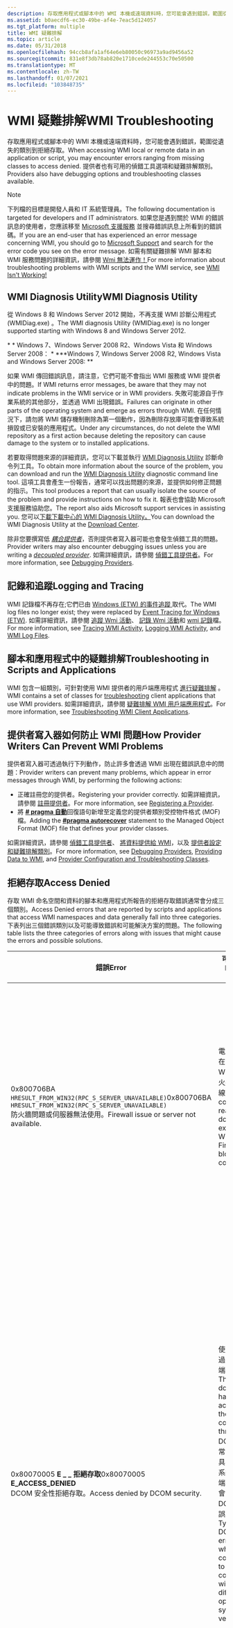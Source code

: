 ```yaml
---
description: 存取應用程式或腳本中的 WMI 本機或遠端資料時，您可能會遇到錯誤，範圍從遺失的類別到拒絕存取。 提供者也有可用的偵錯工具選項和疑難排解類別。
ms.assetid: b0aecdf6-ec30-49be-af4e-7eac5d124057
ms.tgt_platform: multiple
title: WMI 疑難排解
ms.topic: article
ms.date: 05/31/2018
ms.openlocfilehash: 94ccb8afa1af64e6eb80050c96973a9ad9456a52
ms.sourcegitcommit: 831e8f3db78ab820e1710cede244553c70e50500
ms.translationtype: MT
ms.contentlocale: zh-TW
ms.lasthandoff: 01/07/2021
ms.locfileid: "103848735"
---
```

# <a name="wmi-troubleshooting"></a><span data-ttu-id="87211-104">WMI 疑難排解</span><span class="sxs-lookup"><span data-stu-id="87211-104">WMI Troubleshooting</span></span>

<span data-ttu-id="87211-105">存取應用程式或腳本中的 WMI 本機或遠端資料時，您可能會遇到錯誤，範圍從遺失的類別到拒絕存取。</span><span class="sxs-lookup"><span data-stu-id="87211-105">When accessing WMI local or remote data in an application or script, you may encounter errors ranging from missing classes to access denied.</span></span> <span data-ttu-id="87211-106">提供者也有可用的偵錯工具選項和疑難排解類別。</span><span class="sxs-lookup"><span data-stu-id="87211-106">Providers also have debugging options and troubleshooting classes available.</span></span>

> [!Note]  
> <span data-ttu-id="87211-107">下列檔的目標是開發人員和 IT 系統管理員。</span><span class="sxs-lookup"><span data-stu-id="87211-107">The following documentation is targeted for developers and IT administrators.</span></span> <span data-ttu-id="87211-108">如果您是遇到關於 WMI 的錯誤訊息的使用者，您應該移至 [Microsoft 支援服務](https://support.microsoft.com/) 並搜尋錯誤訊息上所看到的錯誤碼。</span><span class="sxs-lookup"><span data-stu-id="87211-108">If you are an end-user that has experienced an error message concerning WMI, you should go to [Microsoft Support](https://support.microsoft.com/) and search for the error code you see on the error message.</span></span> <span data-ttu-id="87211-109">如需有關疑難排解 WMI 腳本和 WMI 服務問題的詳細資訊，請參閱 [Wmi 無法運作！](/previous-versions/tn-archive/ff406382(v=msdn.10))</span><span class="sxs-lookup"><span data-stu-id="87211-109">For more information about troubleshooting problems with WMI scripts and the WMI service, see [WMI Isn't Working!](/previous-versions/tn-archive/ff406382(v=msdn.10))</span></span>

 

## <a name="wmi-diagnosis-utility"></a><span data-ttu-id="87211-110">WMI Diagnosis Utility</span><span class="sxs-lookup"><span data-stu-id="87211-110">WMI Diagnosis Utility</span></span>

<span data-ttu-id="87211-111">從 Windows 8 和 Windows Server 2012 開始，不再支援 WMI 診斷公用程式 (WMIDiag.exe) 。</span><span class="sxs-lookup"><span data-stu-id="87211-111">The WMI diagnosis Utility (WMIDiag.exe) is no longer supported starting with Windows 8 and Windows Server 2012.</span></span>

<span data-ttu-id="87211-112">\* \* Windows 7、Windows Server 2008 R2、Windows Vista 和 Windows Server 2008： \* \*</span><span class="sxs-lookup"><span data-stu-id="87211-112">\*\*Windows 7, Windows Server 2008 R2, Windows Vista and Windows Server 2008:  \*\*</span></span>

<span data-ttu-id="87211-113">如果 WMI 傳回錯誤訊息，請注意，它們可能不會指出 WMI 服務或 WMI 提供者中的問題。</span><span class="sxs-lookup"><span data-stu-id="87211-113">If WMI returns error messages, be aware that they may not indicate problems in the WMI service or in WMI providers.</span></span> <span data-ttu-id="87211-114">失敗可能源自于作業系統的其他部分，並透過 WMI 出現錯誤。</span><span class="sxs-lookup"><span data-stu-id="87211-114">Failures can originate in other parts of the operating system and emerge as errors through WMI.</span></span> <span data-ttu-id="87211-115">在任何情況下，請勿將 WMI 儲存機制刪除為第一個動作，因為刪除存放庫可能會導致系統損毀或已安裝的應用程式。</span><span class="sxs-lookup"><span data-stu-id="87211-115">Under any circumstances, do not delete the WMI repository as a first action because deleting the repository can cause damage to the system or to installed applications.</span></span>

<span data-ttu-id="87211-116">若要取得問題來源的詳細資訊，您可以下載並執行 [WMI Diagnosis Utility](https://www.microsoft.com/downloads/en/details.aspx?familyid=d7ba3cd6-18d1-4d05-b11e-4c64192ae97d&displaylang=en) 診斷命令列工具。</span><span class="sxs-lookup"><span data-stu-id="87211-116">To obtain more information about the source of the problem, you can download and run the [WMI Diagnosis Utility](https://www.microsoft.com/downloads/en/details.aspx?familyid=d7ba3cd6-18d1-4d05-b11e-4c64192ae97d&displaylang=en) diagnostic command line tool.</span></span> <span data-ttu-id="87211-117">這項工具會產生一份報告，通常可以找出問題的來源，並提供如何修正問題的指示。</span><span class="sxs-lookup"><span data-stu-id="87211-117">This tool produces a report that can usually isolate the source of the problem and provide instructions on how to fix it.</span></span> <span data-ttu-id="87211-118">報表也會協助 Microsoft 支援服務協助您。</span><span class="sxs-lookup"><span data-stu-id="87211-118">The report also aids Microsoft support services in assisting you.</span></span> <span data-ttu-id="87211-119">您可以[下載下載中心的 WMI Diagnosis Utility。](https://www.microsoft.com/downloads/details.aspx?FamilyID=d7ba3cd6-18d1-4d05-b11e-4c64192ae97d)</span><span class="sxs-lookup"><span data-stu-id="87211-119">You can download the WMI Diagnosis Utility at the [Download Center](https://www.microsoft.com/downloads/details.aspx?FamilyID=d7ba3cd6-18d1-4d05-b11e-4c64192ae97d).</span></span>

<span data-ttu-id="87211-120">除非您要撰寫低 [*耦合提供者*](gloss-d.md)，否則提供者寫入器可能也會發生偵錯工具的問題。</span><span class="sxs-lookup"><span data-stu-id="87211-120">Provider writers may also encounter debugging issues unless you are writing a [*decoupled provider*](gloss-d.md).</span></span> <span data-ttu-id="87211-121">如需詳細資訊，請參閱 [偵錯工具提供者](debugging-providers.md)。</span><span class="sxs-lookup"><span data-stu-id="87211-121">For more information, see [Debugging Providers](debugging-providers.md).</span></span>

## <a name="logging-and-tracing"></a><span data-ttu-id="87211-122">記錄和追蹤</span><span class="sxs-lookup"><span data-stu-id="87211-122">Logging and Tracing</span></span>

<span data-ttu-id="87211-123">WMI 記錄檔不再存在;它們已由 [Windows (ETW) 的事件追蹤 ](/windows/desktop/ETW/event-tracing-portal)取代。</span><span class="sxs-lookup"><span data-stu-id="87211-123">The WMI log files no longer exist; they were replaced by [Event Tracing for Windows (ETW)](/windows/desktop/ETW/event-tracing-portal).</span></span> <span data-ttu-id="87211-124">如需詳細資訊，請參閱 [追蹤 Wmi 活動](tracing-wmi-activity.md)、 [記錄 Wmi 活動](logging-wmi-activity.md)和 [wmi 記錄](wmi-log-files.md)檔。</span><span class="sxs-lookup"><span data-stu-id="87211-124">For more information, see [Tracing WMI Activity](tracing-wmi-activity.md), [Logging WMI Activity](logging-wmi-activity.md), and [WMI Log Files](wmi-log-files.md).</span></span>

## <a name="troubleshooting-in-scripts-and-applications"></a><span data-ttu-id="87211-125">腳本和應用程式中的疑難排解</span><span class="sxs-lookup"><span data-stu-id="87211-125">Troubleshooting in Scripts and Applications</span></span>

<span data-ttu-id="87211-126">WMI 包含一組類別，可針對使用 WMI 提供者的用戶端應用程式 [進行疑難排解](wmi-troubleshooting-classes.md) 。</span><span class="sxs-lookup"><span data-stu-id="87211-126">WMI contains a set of classes for [troubleshooting](wmi-troubleshooting-classes.md) client applications that use WMI providers.</span></span> <span data-ttu-id="87211-127">如需詳細資訊，請參閱 [疑難排解 WMI 用戶端應用程式](troubleshooting-wmi-client-applications.md)。</span><span class="sxs-lookup"><span data-stu-id="87211-127">For more information, see [Troubleshooting WMI Client Applications](troubleshooting-wmi-client-applications.md).</span></span>

## <a name="how-provider-writers-can-prevent-wmi-problems"></a><span data-ttu-id="87211-128">提供者寫入器如何防止 WMI 問題</span><span class="sxs-lookup"><span data-stu-id="87211-128">How Provider Writers Can Prevent WMI Problems</span></span>

<span data-ttu-id="87211-129">提供者寫入器可透過執行下列動作，防止許多會透過 WMI 出現在錯誤訊息中的問題：</span><span class="sxs-lookup"><span data-stu-id="87211-129">Provider writers can prevent many problems, which appear in error messages through WMI, by performing the following actions:</span></span>

-   <span data-ttu-id="87211-130">正確註冊您的提供者。</span><span class="sxs-lookup"><span data-stu-id="87211-130">Registering your provider correctly.</span></span> <span data-ttu-id="87211-131">如需詳細資訊，請參閱 [註冊提供者](registering-a-provider.md)。</span><span class="sxs-lookup"><span data-stu-id="87211-131">For more information, see [Registering a Provider](registering-a-provider.md).</span></span>
-   <span data-ttu-id="87211-132">將 [**\# pragma 自動**](pragma-autorecover.md)回復語句新增至定義您的提供者類別受控物件格式 (MOF) 檔。</span><span class="sxs-lookup"><span data-stu-id="87211-132">Adding the [**\#pragma autorecover**](pragma-autorecover.md) statement to the Managed Object Format (MOF) file that defines your provider classes.</span></span>

<span data-ttu-id="87211-133">如需詳細資訊，請參閱 [偵錯工具提供者](debugging-providers.md)、 [將資料提供給 WMI](providing-data-to-wmi.md)，以及 [提供者設定和疑難排解類別](provider-configuration-and-troubleshooting-classes.md)。</span><span class="sxs-lookup"><span data-stu-id="87211-133">For more information, see [Debugging Providers](debugging-providers.md), [Providing Data to WMI](providing-data-to-wmi.md), and [Provider Configuration and Troubleshooting Classes](provider-configuration-and-troubleshooting-classes.md).</span></span>

## <a name="access-denied"></a><span data-ttu-id="87211-134">拒絕存取</span><span class="sxs-lookup"><span data-stu-id="87211-134">Access Denied</span></span>

<span data-ttu-id="87211-135">存取 WMI 命名空間和資料的腳本和應用程式所報告的拒絕存取錯誤通常會分成三個類別。</span><span class="sxs-lookup"><span data-stu-id="87211-135">Access Denied errors that are reported by scripts and applications that access WMI namespaces and data generally fall into three categories.</span></span> <span data-ttu-id="87211-136">下表列出三個錯誤類別以及可能導致錯誤和可能解決方案的問題。</span><span class="sxs-lookup"><span data-stu-id="87211-136">The following table lists the three categories of errors along with issues that might cause the errors and possible solutions.</span></span>



| <span data-ttu-id="87211-137">錯誤</span><span class="sxs-lookup"><span data-stu-id="87211-137">Error</span></span>                                                                                                                        | <span data-ttu-id="87211-138">可能的問題</span><span class="sxs-lookup"><span data-stu-id="87211-138">Possible Issues</span></span>                                                                                                                                                                                                                                                                                                                                                                     | <span data-ttu-id="87211-139">解決方法</span><span class="sxs-lookup"><span data-stu-id="87211-139">Solution</span></span>                                                                                                                                                                                                                                                                                                                                                                                                                                                                                                                                |
|------------------------------------------------------------------------------------------------------------------------------|-------------------------------------------------------------------------------------------------------------------------------------------------------------------------------------------------------------------------------------------------------------------------------------------------------------------------------------------------------------------------------------|-----------------------------------------------------------------------------------------------------------------------------------------------------------------------------------------------------------------------------------------------------------------------------------------------------------------------------------------------------------------------------------------------------------------------------------------------------------------------------------------------------------------------------------------|
| <span data-ttu-id="87211-140">0x800706BA `HRESULT_FROM_WIN32(RPC_S_SERVER_UNAVAILABLE)`</span><span class="sxs-lookup"><span data-stu-id="87211-140">0x800706BA `HRESULT_FROM_WIN32(RPC_S_SERVER_UNAVAILABLE)`</span></span><br/> <span data-ttu-id="87211-141">防火牆問題或伺服器無法使用。</span><span class="sxs-lookup"><span data-stu-id="87211-141">Firewall issue or server not available.</span></span><br/>      | <span data-ttu-id="87211-142">電腦真的不存在，Windows 防火牆會封鎖連線</span><span class="sxs-lookup"><span data-stu-id="87211-142">The computer really doesn't exist The Windows Firewall is blocking the connection</span></span><br/>                                                                                                                                                                                                                                                                                        | <span data-ttu-id="87211-143">連接到 Vista： **netsh advfirewall firewall set rule group = "windows management instrumentation (wmi) " new enable = yes** 連接到下層：允許 windows 防火牆中的「遠端系統管理」規則。</span><span class="sxs-lookup"><span data-stu-id="87211-143">Connecting to Vista: **netsh advfirewall firewall set rule group="windows management instrumentation (wmi)" new enable=yes** Connecting to downlevel: Allow the "Remote Administration" rule in Windows Firewall.</span></span><br/>                                                                                                                                                                                                                                                                                                            |
| <span data-ttu-id="87211-144">0x80070005 **E \_ \_ 拒絕存取**</span><span class="sxs-lookup"><span data-stu-id="87211-144">0x80070005 **E\_ACCESS\_DENIED**</span></span><br/> <span data-ttu-id="87211-145">DCOM 安全性拒絕存取。</span><span class="sxs-lookup"><span data-stu-id="87211-145">Access denied by DCOM security.</span></span><br/>                                       | <span data-ttu-id="87211-146">使用者無法透過 DCOM 遠端存取電腦。</span><span class="sxs-lookup"><span data-stu-id="87211-146">The user does not have remote access to the computer through DCOM.</span></span> <span data-ttu-id="87211-147">通常，當連接到具有不同作業系統版本的遠端電腦時，就會發生 DCOM 錯誤。</span><span class="sxs-lookup"><span data-stu-id="87211-147">Typically, DCOM errors occur when connecting to a remote computer with a different operating system version.</span></span><br/>                                                                                                                                                                                          | <span data-ttu-id="87211-148">在 dcomcnfg 中提供使用者遠端啟動和遠端啟用許可權。</span><span class="sxs-lookup"><span data-stu-id="87211-148">Give the user Remote Launch and Remote Activation permissions in dcomcnfg.</span></span> <span data-ttu-id="87211-149">以滑鼠右鍵按一下 [我的電腦 > 屬性。</span><span class="sxs-lookup"><span data-stu-id="87211-149">Right-click My Computer-> Properties.</span></span> <span data-ttu-id="87211-150">在 [COM 安全性] 底下，按一下兩個區段的 [編輯限制]。</span><span class="sxs-lookup"><span data-stu-id="87211-150">Under COM Security, click "Edit Limits" for both sections.</span></span> <span data-ttu-id="87211-151">將您想要遠端存取、遠端啟動和遠端啟用的使用者提供給使用者。</span><span class="sxs-lookup"><span data-stu-id="87211-151">Give the user you want remote access, remote launch, and remote activation.</span></span> <span data-ttu-id="87211-152">然後移至 DCOM 設定，尋找「Windows Management Instrumentation」，並提供您想要遠端啟動和遠端啟用的使用者。</span><span class="sxs-lookup"><span data-stu-id="87211-152">Then go to DCOM Config, find "Windows Management Instrumentation", and give the user you want Remote Launch and Remote Activation.</span></span> <span data-ttu-id="87211-153">如需詳細資訊，請參閱 [在不同的作業系統間連接](/windows/desktop/WmiSdk/troubleshooting-a-remote-wmi-connection)</span><span class="sxs-lookup"><span data-stu-id="87211-153">For more information, see [Connecting Between Different Operating Systems](/windows/desktop/WmiSdk/troubleshooting-a-remote-wmi-connection)</span></span><br/> |
| <span data-ttu-id="87211-154">0x80041003 **WBEM \_ E \_ \_ 拒絕存取**</span><span class="sxs-lookup"><span data-stu-id="87211-154">0x80041003 **WBEM\_E\_ACCESS\_DENIED**</span></span><br/> <span data-ttu-id="87211-155">存取者拒絕存取[ ](gloss-p.md)</span><span class="sxs-lookup"><span data-stu-id="87211-155">Access denied by a [*provider*](gloss-p.md)</span></span><br/> | <span data-ttu-id="87211-156">使用者沒有在 WMI 中執行操作的許可權。</span><span class="sxs-lookup"><span data-stu-id="87211-156">The user does not have permission to perform the operation in WMI.</span></span> <span data-ttu-id="87211-157">當您將某些類別查詢為低許可權的使用者時，通常會發生這種情況，但當您嘗試叫用方法或將 WMI 實例變更為低許可權使用者時，通常會發生這種情況。</span><span class="sxs-lookup"><span data-stu-id="87211-157">This could happen when you query certain classes as a low-rights user, but most often happens when you attempt to invoke methods or change WMI instances as a low rights user.</span></span> <span data-ttu-id="87211-158">您要連接的命名空間已加密，而且使用者嘗試使用未加密的連接進行連線</span><span class="sxs-lookup"><span data-stu-id="87211-158">The namespace you are connecting to is encrypted, and the user is attempting to connect with an unencrypted connection</span></span><br/> | <span data-ttu-id="87211-159">授與使用者使用 WMI 控制的存取權 (確定他們已 \_ 將遠端存取設定為 true) 使用支援加密的用戶端進行連接。</span><span class="sxs-lookup"><span data-stu-id="87211-159">Give the user access with the WMI Control (make sure they have Remote\_Access set to true) Connect using a client that supports encryption.</span></span><br/>                                                                                                                                                                                                                                                                                                                                                                                  |



 

-   <span data-ttu-id="87211-160">通常，當連接到具有不同作業系統版本的遠端電腦時，就會發生 DCOM 錯誤。</span><span class="sxs-lookup"><span data-stu-id="87211-160">Typically, DCOM errors occur when connecting to a remote computer with a different operating system version.</span></span>

-   <span data-ttu-id="87211-161">提供者也可能會拒絕存取特定命名空間中的資料，或可能需要特定層級的連線安全性。</span><span class="sxs-lookup"><span data-stu-id="87211-161">Providers may also deny access to data in specific namespaces or may require certain levels of connection security.</span></span> <span data-ttu-id="87211-162">如需詳細資訊，請參閱 [設定用戶端應用程式進程安全性](setting-client-application-process-security.md) 和 [提供者裝載和安全性](provider-hosting-and-security.md)。</span><span class="sxs-lookup"><span data-stu-id="87211-162">For more information, see [Setting Client Application Process Security](setting-client-application-process-security.md) and [Provider Hosting and Security](provider-hosting-and-security.md).</span></span>

-   <span data-ttu-id="87211-163">從網際網路連線防火牆 (ICF) 變更時發生拒絕存取錯誤。</span><span class="sxs-lookup"><span data-stu-id="87211-163">Access denied errors from Internet Connection Firewall (ICF) changes.</span></span>

    <span data-ttu-id="87211-164">如需詳細資訊，請參閱 [透過 Windows 防火牆連接](/windows/desktop/WmiSdk/connecting-to-wmi-remotely-starting-with-vista)。</span><span class="sxs-lookup"><span data-stu-id="87211-164">For more information, see [Connecting Through Windows Firewall](/windows/desktop/WmiSdk/connecting-to-wmi-remotely-starting-with-vista).</span></span>

-   <span data-ttu-id="87211-165">當低完整性用戶端嘗試存取 WMI 時，DCOM 安全性會傳回拒絕存取錯誤。</span><span class="sxs-lookup"><span data-stu-id="87211-165">An access denied error is returned by DCOM security when a low-integrity client tries to access WMI.</span></span> <span data-ttu-id="87211-166">例如，在 Internet Explorer 中執行的 ActiveX 控制項（其安全性層級設定為 low）沒有執行本機 WMI 作業的存取權。</span><span class="sxs-lookup"><span data-stu-id="87211-166">For example, an ActiveX control that is running in Internet Explorer, which has the security level set to low, does not have access to perform local WMI operations.</span></span>

    <span data-ttu-id="87211-167">**Windows 7：** 低完整性使用者具有本機 WMI 作業的唯讀許可權。</span><span class="sxs-lookup"><span data-stu-id="87211-167">**Windows 7:** Low-integrity users have read-only permissions for local WMI operations.</span></span>

## <a name="information-on-errors"></a><span data-ttu-id="87211-168">錯誤的資訊</span><span class="sxs-lookup"><span data-stu-id="87211-168">Information on Errors</span></span>

<span data-ttu-id="87211-169">當您收到來自 WMI 的錯誤訊息時，您可以在 [**Wmi 錯誤常數**](wmi-error-constants.md) 中找出訊息，或是在腳本、 [**WbemErrorEnum**](/windows/desktop/api/Wbemdisp/ne-wbemdisp-wbemerrorenum)中找出訊息。</span><span class="sxs-lookup"><span data-stu-id="87211-169">When you get an error message from WMI, you can locate the message in [**WMI Error Constants**](wmi-error-constants.md) or, for scripting, [**WbemErrorEnum**](/windows/desktop/api/Wbemdisp/ne-wbemdisp-wbemerrorenum).</span></span> <span data-ttu-id="87211-170">不過，錯誤本身所提供的資訊通常不足以判斷發生什麼事。</span><span class="sxs-lookup"><span data-stu-id="87211-170">However, the information supplied by the error alone is typically insufficient to determine what is happening.</span></span> <span data-ttu-id="87211-171">WMI 存放庫損毀可能會偽裝為類別或實例「找不到」。</span><span class="sxs-lookup"><span data-stu-id="87211-171">WMI repository corruption may masquerade as classes or instances "not found".</span></span>

<span data-ttu-id="87211-172">如需 WMI 錯誤的詳細資訊：</span><span class="sxs-lookup"><span data-stu-id="87211-172">For more information about WMI errors:</span></span>

-   <span data-ttu-id="87211-173">WMI 記錄會追蹤 WMI 核心和來自提供者內的事件。</span><span class="sxs-lookup"><span data-stu-id="87211-173">The WMI logs track events from within the WMI core and from providers.</span></span> <span data-ttu-id="87211-174">如需詳細資訊，請參閱 [記錄 WMI 活動](logging-wmi-activity.md)。</span><span class="sxs-lookup"><span data-stu-id="87211-174">For more information, see [Logging WMI Activity](logging-wmi-activity.md).</span></span>
-   <span data-ttu-id="87211-175">使用 [Wmi 疑難排解類別](wmi-troubleshooting-classes.md) 來檢查 wmi 內部狀態，或接收提供者或 WMI 服務事件的通知。</span><span class="sxs-lookup"><span data-stu-id="87211-175">Use the [WMI Troubleshooting Classes](wmi-troubleshooting-classes.md) to check WMI internal status or receive notifications of provider or WMI service events.</span></span> <span data-ttu-id="87211-176">如需詳細資訊，請參閱 [提供者設定和疑難排解類別](provider-configuration-and-troubleshooting-classes.md) 和 [疑難排解 WMI 用戶端應用程式](troubleshooting-wmi-client-applications.md)。</span><span class="sxs-lookup"><span data-stu-id="87211-176">For more information, see [Provider Configuration and Troubleshooting Classes](provider-configuration-and-troubleshooting-classes.md) and [Troubleshooting WMI Client Applications](troubleshooting-wmi-client-applications.md).</span></span>

## <a name="related-topics"></a><span data-ttu-id="87211-177">相關主題</span><span class="sxs-lookup"><span data-stu-id="87211-177">Related topics</span></span>

<dl> <dt>

<span data-ttu-id="87211-178">[WMI 疑難排解](wmi-troubleshooting.md) \(英文\)</span><span class="sxs-lookup"><span data-stu-id="87211-178">[WMI Troubleshooting](wmi-troubleshooting.md)</span></span>
</dt> <dt>

[<span data-ttu-id="87211-179">追蹤 WMI 活動</span><span class="sxs-lookup"><span data-stu-id="87211-179">Tracing WMI Activity</span></span>](tracing-wmi-activity.md)
</dt> <dt>

[<span data-ttu-id="87211-180">記錄 WMI 活動</span><span class="sxs-lookup"><span data-stu-id="87211-180">Logging WMI Activity</span></span>](logging-wmi-activity.md)
</dt> </dl>

 


